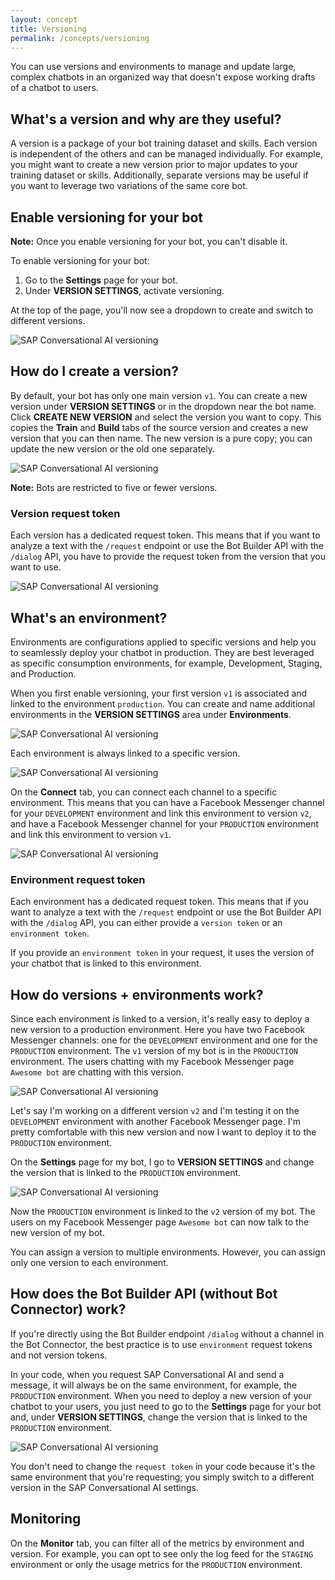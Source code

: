 ```yaml
---
layout: concept
title: Versioning
permalink: /concepts/versioning
---
```


You can use versions and environments to manage and update large, complex chatbots in an organized way that doesn't expose working drafts of a chatbot to users. 

## What's a version and why are they useful?

A version is a package of your bot training dataset and skills. Each version is independent of the others and can be managed individually. For example, you might want to create a new version prior to major updates to your training dataset or skills. Additionally, separate versions may be useful if you want to leverage two variations of the same core bot. 

## Enable versioning for your bot

**Note:** Once you enable versioning for your bot, you can't disable it.

To enable versioning for your bot:
1. Go to the **Settings** page for your bot.
2. Under **VERSION SETTINGS**, activate versioning.

At the top of the page, you'll now see a dropdown to create and switch to different versions.

![SAP Conversational AI versioning](https://cdn.cai.tools.sap/man/monitoring/versioning-activation.png)

## How do I create a version?

By default, your bot has only one main version `v1`. You can create a new version under **VERSION SETTINGS** or in the dropdown near the bot name. Click **CREATE NEW VERSION** and select the version you want to copy. This copies the **Train** and **Build** tabs of the source version and creates a new version that you can then name. The new version is a pure copy; you can update the new version or the old one separately.

![SAP Conversational AI versioning](https://cdn.cai.tools.sap/man/monitoring/versioning-new-version.png)

**Note:** Bots are restricted to five or fewer versions.

### Version request token

Each version has a dedicated request token. This means that if you want to analyze a text with the `/request` endpoint or use the Bot Builder API with the `/dialog` API, you have to provide the request token from the version that you want to use.

![SAP Conversational AI versioning](https://cdn.cai.tools.sap/man/monitoring/versioning-tokens.png)

## What's an environment?

Environments are configurations applied to specific versions and help you to seamlessly deploy your chatbot in production. They are best leveraged as specific consumption environments, for example, Development, Staging, and Production.

When you first enable versioning, your first version `v1` is associated and linked to the environment `production`. You can create and name additional environments in the **VERSION SETTINGS** area under **Environments**.

![SAP Conversational AI versioning](https://cdn.cai.tools.sap/man/monitoring/versionings-envs.png)

Each environment is always linked to a specific version.

![SAP Conversational AI versioning](https://cdn.cai.tools.sap/man/monitoring/versioning-env-version.png)

On the **Connect** tab, you can connect each channel to a specific environment. This means that you can have a Facebook Messenger channel for your `DEVELOPMENT` environment and link this environment to version `v2`, and have a Facebook Messenger channel for your `PRODUCTION` environment and link this environment to version `v1`. 

![SAP Conversational AI versioning](https://cdn.cai.tools.sap/man/monitoring/versioning-chanels.png)

### Environment request token

Each environment has a dedicated request token. This means that if you want to analyze a text with the `/request` endpoint or use the Bot Builder API with the `/dialog` API, you can either provide a `version token` or an `environment token`.

If you provide an `environment token` in your request, it uses the version of your chatbot that is linked to this environment.

## How do versions + environments work?

Since each environment is linked to a version, it's really easy to deploy a new version to a production environment.
Here you have two Facebook Messenger channels: one for the `DEVELOPMENT` environment and one for the `PRODUCTION` environment. The `v1` version of my bot is in the `PRODUCTION` environment. The users chatting with my Facebook Messenger page `Awesome bot` are chatting with this version.

![SAP Conversational AI versioning](https://cdn.cai.tools.sap/man/monitoring/versioning-messenger.png)

Let's say I'm working on a different version `v2` and I'm testing it on the `DEVELOPMENT` environment with another Facebook Messenger page. I'm pretty comfortable with this new version and now I want to deploy it to the `PRODUCTION` environment.

On the **Settings** page for my bot, I go to **VERSION SETTINGS** and change the version that is linked to the `PRODUCTION` environment.

![SAP Conversational AI versioning](https://cdn.cai.tools.sap/man/monitoring/versioning-deploy.png)

Now the `PRODUCTION` environment is linked to the `v2` version of my bot. The users on my Facebook Messenger page `Awesome bot` can now talk to the new version of my bot.

You can assign a version to multiple environments. However, you can assign only one version to each environment.


## How does the Bot Builder API (without Bot Connector) work?

If you're directly using the Bot Builder endpoint `/dialog` without a channel in the Bot Connector, the best practice is to use `environment` request tokens and not version tokens.

In your code, when you request SAP Conversational AI and send a message, it will always be on the same environment, for example, the `PRODUCTION` environment. When you need to deploy a new version of your chatbot to your users, you just need to go to the **Settings** page for your bot and, under **VERSION SETTINGS**, change the version that is linked to the `PRODUCTION` environment.

![SAP Conversational AI versioning](https://cdn.cai.tools.sap/man/monitoring/versioning-deploy.png)

You don't need to change the `request token` in your code because it's the same environment that you're requesting; you simply switch to a different version in the SAP Conversational AI settings.


## Monitoring

On the **Monitor** tab, you can filter all of the metrics by environment and version. For example, you can opt to see only the log feed for the `STAGING` environment or only the usage metrics for the `PRODUCTION` environment.
